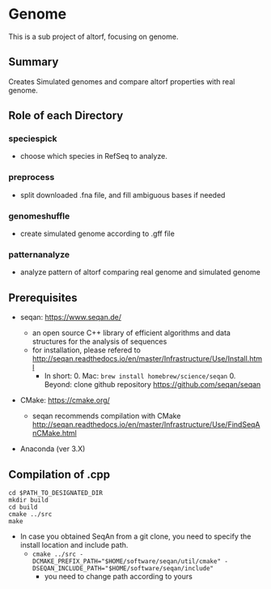 # Genome
This is a sub project of altorf, focusing on genome.

## Summary
Creates Simulated genomes and compare altorf properties with real genome.

## Role of each Directory

### speciespick
* choose which species in RefSeq to analyze.

### preprocess
* split downloaded .fna file, and fill ambiguous bases if needed

### genomeshuffle
* create simulated genome according to .gff file

### patternanalyze
* analyze pattern of altorf comparing real genome and simulated genome


## Prerequisites
* seqan: <https://www.seqan.de/>
    * an open source C++ library of efficient algorithms and data structures for the analysis of sequences
    * for installation, please refered to <http://seqan.readthedocs.io/en/master/Infrastructure/Use/Install.html>  
        * In short:
            0. Mac: `brew install homebrew/science/seqan`
            0. Beyond: clone github repository <https://github.com/seqan/seqan>
* CMake: <https://cmake.org/>
    * seqan recommends compilation with CMake <http://seqan.readthedocs.io/en/master/Infrastructure/Use/FindSeqAnCMake.html>

* Anaconda (ver 3.X)

## Compilation of .cpp
```
cd $PATH_TO_DESIGNATED_DIR
mkdir build
cd build
cmake ../src
make
```
* In case you obtained SeqAn from a git clone, you need to specify the install location and include path.
    * `cmake ../src -DCMAKE_PREFIX_PATH="$HOME/software/seqan/util/cmake" -DSEQAN_INCLUDE_PATH="$HOME/software/seqan/include"`
        * you need to change path according to yours

